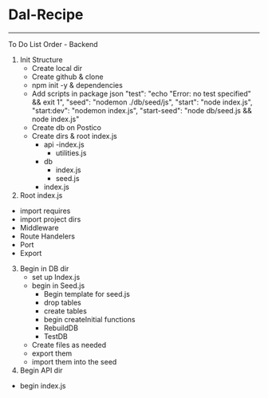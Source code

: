# Dal-Recipe

---

To Do List Order - Backend

1. Init Structure
   - Create local dir
   - Create github & clone
   - npm init -y & dependencies
   - Add scripts in package json
     "test": "echo \"Error: no test specified\" && exit 1",
     "seed": "nodemon ./db/seed/js",
     "start": "node index.js",
     "start:dev": "nodemon index.js",
     "start-seed": "node db/seed.js && node index.js"
   - Create db on Postico
   - Create dirs & root index.js
     - api
       -index.js
       - utilities.js
     - db
       - index.js
       - seed.js
     - index.js
2. Root index.js

- import requires
- import project dirs
- Middleware
- Route Handelers
- Port
- Export

3. Begin in DB dir
   - set up Index.js
   - begin in Seed.js
     - Begin template for seed.js
     - drop tables
     - create tables
     - begin createInitial functions
     - RebuildDB
     - TestDB
   - Create files as needed
   - export them
   - import them into the seed
4. Begin API dir

- begin index.js
